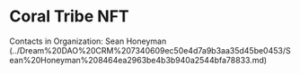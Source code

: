 # Coral Tribe NFT

Contacts in Organization: Sean Honeyman (../Dream%20DAO%20CRM%207340609ec50e4d7a9b3aa35d45be0453/Sean%20Honeyman%208464ea2963be4b3b940a2544bfa78833.md)